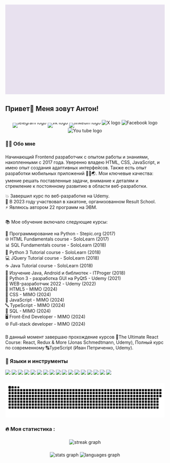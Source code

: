 <p align="center">
  <img src="https://github.com/AntonKobelev/antonkobelev/blob/main/assets/background_new.gif" alt="Header">
</p>

## Привет👋 Меня зовут Антон!

###

<div align="center">
  <a href="https://t.me/iamantonkobelev" target="blank" style="text-decoration: none; display: inline-block; line-height: 0;">
    <img src="https://img.shields.io/static/v1?message=Telegram&logo=telegram&label=&color=2CA5E0&logoColor=white&labelColor=&style=for-the-badge" height="25" alt="telegram logo"  />
  </a>

  <a href="https://t.me/iamantonkobelev" target="blank" style="text-decoration: none; display: inline-block; line-height: 0;">
    <img src="https://img.shields.io/static/v1?message=vk&logo=vk&label=&color=0077FF&logoColor=white&labelColor=&style=for-the-badge" height="25" alt="vk logo" />
  </a>

  <a href="https://t.me/iamantonkobelev" target="blank" style="text-decoration: none; display: inline-block; line-height: 0;">
    <img src="https://img.shields.io/static/v1?message=linkedin&logo=linkedin&label=&color=0A66C2&logoColor=white&labelColor=&style=for-the-badge" height="25" alt="linkedin logo" />
  </a>

  <a href="https://x.com/iamantonkobelev" target="blank" style="text-decoration: none; border: none;">
  <img src="https://img.shields.io/static/v1?message=x.com&logo=X&label=&color=000000&logoColor=white&labelColor=&style=for-the-badge" height="25" alt="X logo" />
  </a>
  <a href="https://www.facebook.com/share/gdBmS662KsFVw54d/?mibextid=qi2Omg" target="blank" style="text-decoration: none; border: none;">
  <img src="https://img.shields.io/static/v1?message=FACEBOOK&logo=facebook&label=&color=0866FF&logoColor=white&labelColor=&style=for-the-badge" height="25" alt="Facebook logo" />
  </a>
  <a href="http://www.youtube.com/@user-kb9qn2bq2b" target="blank" style="text-decoration: none; border: none;">
  <img src="https://img.shields.io/static/v1?message=YOUTUBE&logo=youtube&label=&color=FF0000&logoColor=white&labelColor=&style=for-the-badge" height="25" alt="You tube logo" />
  </a>
</div>

###

<h3 align="left">👨‍💻  Обо мне</h3>

###

<p align="left">Начинающий Frontend разработчик с опытом работы и знаниями, накопленными с 2017 года. Уверенно владею HTML, CSS, JavaScript, и имею опыт создания адаптивных интерфейсов. Также есть опыт разработки мобильных приложений 📱📶🌏. Мои ключевые качества: умение решать поставленные задачи, внимание к деталям и стремление к постоянному развитию в области веб-разработки.

💥 Завершил курс по веб-разработке на Udemy.<br>
🤝 В 2023 году участвовал в хакатоне, организованном Result School.<br>
⚡ Являюсь автором 22 программ на ЭВМ.</p>

###

📚 Мое обучение включало следующие курсы:

<div style="padding-left: 0;">
  <ul style="list-style-type: none; padding-left: 0; margin: 0;">
    <li>🎯 Программирование на Python - Stepic.org (2017)</li>
    <li>🌐 HTML Fundamentals course - SoloLearn (2017)</li>
    <li>📊 SQL Fundamentals course - SoloLearn (2018)</li>
    <li>🐍 Python 3 Tutorial course - SoloLearn (2018)</li>
    <li>💻 JQuery Tutorial course - SoloLearn (2018)</li>
    <li>☕ Java Tutorial course - SoloLearn (2018)</li>
    <li>📱 Изучение Java, Android и библиотек - ITProger (2018)</li>
    <li>🔧 Python 3 - разработка GUI на PyQt5 - Udemy (2021)</li>
  </ul>
  <ul style="list-style-type: none; padding-left: 0; margin: 0;">
    <li>💼 WEB-разработчик 2022 - Udemy (2022)</li>
    <li>🚀 HTML5 - MIMO (2024)</li>
    <li>🎨 CSS - MIMO (2024)</li>
    <li>📜 JavaScript - MIMO (2024)</li>
    <li>🔤 TypeScript - MIMO (2024)</li>
    <li>🔎 SQL - MIMO (2024)</li>
    <li>🖥️ Front-End Developer - MIMO (2024)</li>
    <li>🌐 Full-stack developer - MIMO (2024)</li>
  </ul>
</div>

###

В данный момент завершаю прохождение курсов 🚀The Ultimate React Course: React, Redux & More (Jonas Schmedtmann, Udemy), Полный курс по современному 🔠TypeScript (Иван Петриченко, Udemy).

### 🔨 Языки и инструменты

<p>
  <img src="https://img.shields.io/badge/HTML5-E34F26?style=for-the-badge&logo=html5&logoColor=white" />
  <img src="https://img.shields.io/badge/CSS3-1572B6?style=for-the-badge&logo=css3&logoColor=white" />
  <img src="https://img.shields.io/badge/JavaScript-323330?style=for-the-badge&logo=javascript&logoColor=F7DF1E" />
  <img src="https://img.shields.io/badge/TypeScript-007ACC?style=for-the-badge&logo=typescript&logoColor=white" />
  <img src="https://img.shields.io/badge/React-20232A?style=for-the-badge&logo=react&logoColor=61DAFB" />
  <img src="https://img.shields.io/badge/Bootstrap-563D7C?style=for-the-badge&logo=bootstrap&logoColor=white" />
  <img src="https://img.shields.io/badge/jQuery-0769AD?style=for-the-badge&logo=jquery&logoColor=white" />
  <img src="https://img.shields.io/badge/Python-3776AB?style=for-the-badge&logo=python&logoColor=white" />
  <img src="https://img.shields.io/badge/Java-ED8B00?style=for-the-badge&logo=java&logoColor=white" />
  <img src="https://img.shields.io/badge/PHP-777BB4?style=for-the-badge&logo=php&logoColor=white" />
  <img src="https://img.shields.io/badge/json-5E5C5C?style=for-the-badge&logo=json&logoColor=white" />
  <img src="https://img.shields.io/badge/Visual_Studio_Code-0078D4?style=for-the-badge&logo=visual%20studio%20code&logoColor=white" />
  <img src="https://img.shields.io/badge/MongoDB-4EA94B?style=for-the-badge&logo=mongodb&logoColor=white" />
  <img src="https://img.shields.io/badge/Figma-F24E1E?style=for-the-badge&logo=figma&logoColor=white" />
  <img src="https://img.shields.io/badge/Android_Studio-3DDC84?style=for-the-badge&logo=android-studio&logoColor=white" />
  <img src="https://img.shields.io/badge/GIT-E44C30?style=for-the-badge&logo=git&logoColor=white" />
  <img src="https://img.shields.io/badge/Google_Play-414141?style=for-the-badge&logo=google-play&logoColor=white" />
</p>

###

<p align="center">
 <img width="600" src="assets/github-snake.svg" alt="snake"/>
</p>

<h3 align="left">🔥   Моя статистика :</h3>

###

<div align="center">
  <img src="https://streak-stats.demolab.com?user=antonkobelev&locale=en&mode=daily&theme=dark&hide_border=false&border_radius=5&order=3" height="220" alt="streak graph"  />
</div>

###

<div align="center">
  <img src="https://github-readme-stats.vercel.app/api?username=antonkobelev&hide_title=false&hide_rank=false&show_icons=true&include_all_commits=true&count_private=true&disable_animations=false&theme=dracula&locale=en&hide_border=false&order=1" height="150" alt="stats graph"  />
  <img src="https://github-readme-stats.vercel.app/api/top-langs?username=antonkobelev&locale=en&hide_title=false&layout=compact&card_width=320&langs_count=5&theme=dracula&hide_border=false&order=2" height="150" alt="languages graph"  />
</div>

###
